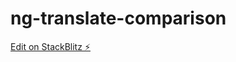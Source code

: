 # ng-translate-comparison

[Edit on StackBlitz ⚡️](https://stackblitz.com/edit/ng-translate-comparison)